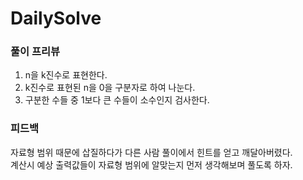 # DailySolve 

### 풀이 프리뷰

1. n을 k진수로 표현한다.
2. k진수로 표현된 n을 0을 구분자로 하여 나눈다.
3. 구분한 수들 중 1보다 큰 수들이 소수인지 검사한다.
        
### 피드백
  
자료형 범위 때문에 삽질하다가 다른 사람 풀이에서 힌트를 얻고 깨달아버렸다.   
계산시 예상 출력값들이 자료형 범위에 알맞는지 먼저 생각해보며 풀도록 하자.
